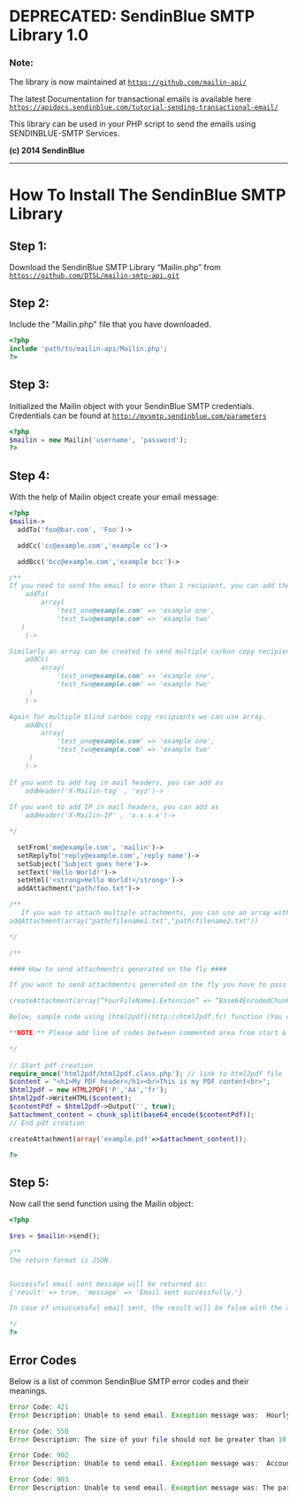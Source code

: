 # DEPRECATED: SendinBlue SMTP Library 1.0 #

### Note: ###

The library is now maintained at <code>https://github.com/mailin-api/</code>

The latest Documentation for transactional emails is available here <code>https://apidocs.sendinblue.com/tutorial-sending-transactional-email/</code>

This library can be used in your PHP script to send the emails using SENDINBLUE-SMTP Services.

**(c) 2014 SendinBlue**

<hr>

# How To Install The SendinBlue SMTP Library #

## Step 1: ##
Download the SendinBlue SMTP Library “Mailin.php” from 
<code>https://github.com/DTSL/mailin-smtp-api.git</code>

## Step 2: ##
Include the "Mailin.php" file that you have downloaded.
```php
<?php
include 'path/to/mailin-api/Mailin.php';
?>
```

## Step 3: ##
Initialized the Mailin object with your SendinBlue SMTP credentials. Credentials can be found at <code>http://mysmtp.sendinblue.com/parameters</code>
```php
<?php
$mailin = new Mailin('username', 'password');
?>
```

## Step 4: ##
With the help of Mailin object create your email message: 
```php
<?php
$mailin->
  addTo('foo@bar.com', 'Foo')-> 

  addCc('cc@example.com','example cc')-> 

  addBcc('bcc@example.com','example bcc')->

/**
If you need to send the email to more than 1 recipient, you can add them in an array format.
    addTo(
        array(
            'test_one@example.com' => 'example one',
            'test_two@example.com' => 'example two'
   )
    )->

Similarly an array can be created to send multiple carbon copy recipients.
    addCc(
        array(
            'test_one@example.com' => 'example one',
            'test_two@example.com' => 'example two'
	 )
    )->

Again for multiple blind carbon copy recipients we can use array.
    addBcc(
        array(
            'test_one@example.com' => 'example one',
            'test_two@example.com' => 'example two'
	 )
    )->
    
If you want to add tag in mail headers, you can add as
    addHeader('X-Mailin-tag' , 'xyz')->
    
If you want to add IP in mail headers, you can add as
    addHeader('X-Mailin-IP' , 'x.x.x.x')->    

*/

  setFrom('me@example.com', 'mailin')->
  setReplyTo('reply@example.com','reply name')->
  setSubject('Subject goes here')->
  setText('Hello World!')->
  setHtml('<strong>Hello World!</strong>')->
  addAttachment("path/foo.txt")->

/**
   If you wan to attach multiple attachments, you can use an array with the addAttachment function. For example:
addAttachment(array("path/filename1.txt","path/filename2.txt"))

*/

/**

#### How to send attachment/s generated on the fly ####

If you want to send attachment/s generated on the fly you have to pass your attachment/s filename & its base64 encoded chunk data in key-value pair in an array with createAttachment function. For example:

createAttachment(array(“YourFileName1.Extension” => “Base64EncodedChunkData1″, “YourFileName2.Extension” => “Base64EncodedChunkData2″))

Below, sample code using [html2pdf](http://html2pdf.fr) function (You can send other kind of files but for our example, we choose to send a pdf file)

**NOTE:** Please add line of codes between commented area from start & end of pdf creation before Step 4.

*/
  
// Start pdf creation
require_once('html2pdf/html2pdf.class.php'); // link to html2pdf file
$content = "<h1>My PDF header</h1><br>This is my PDF content<br>";
$html2pdf = new HTML2PDF('P','A4','fr');
$html2pdf->WriteHTML($content);
$contentPdf = $html2pdf->Output('', true);
$attachment_content = chunk_split(base64_encode($contentPdf));
// End pdf creation

createAttachment(array('example.pdf'=>$attachment_content));

?>
```

## Step 5: ##
Now call the send function using the Mailin object:
```php
<?php

$res = $mailin->send();

/**
The return format is JSON.


Successful email sent message will be returned as:
{'result' => true, 'message' => 'Email sent successfully.'}

In case of unsuccessful email sent, the result will be false with the appropriate failure message.

*/
?>
```
 
## Error Codes ##
Below is a list of common SendinBlue SMTP error codes and their meanings.

```php
Error Code: 421
Error Description: Unable to send email. Exception message was:  Hourly Quota Exceeded.

Error Code: 550
Error Description: The size of your file should not be greater than 10 Mb.

Error Code: 902
Error Description: Unable to send email. Exception message was:  Account Terminated.

Error Code: 903
Error Description: Unable to send email. Exception message was: The parameters you passed are not well formated. Please refer to https://github.com/DTSL/mailin-smtp-api or contact us at contact at sendinblue.com.
```
